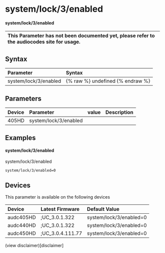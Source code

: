 ﻿---
description: system/lock/3/enabled
search: false
---

# system/lock/3/enabled

#### system/lock/3/enabled


| This Parameter has not been documented yet, please refer to the audiocodes site for usage.  |
| :--- |

## Syntax
| Parameter | Syntax |
| :--- | :--- |
|system/lock/3/enabled | {% raw %} undefined {% endraw %} |

## Parameters
|Device|Parameter|value|Description|
|:---|:---|:---|:---|
| 405HD | system/lock/3/enabled |  |  |

## Examples
#### system/lock/3/enabled

system/lock/3/enabled

```
system/lock/3/enabled=0
```

## Devices
This parameter is available on the following devices

| Device | Latest Firmware | Default Value |
|:---|:---|:---|
| audc405HD | ;UC_3.0.1.322 | system/lock/3/enabled=0 
| audc440HD | ;UC_3.0.1.322 | system/lock/3/enabled=0 
| audc450HD | ;UC_3.0.4.111.77 | system/lock/3/enabled=0 

(view disclaimer)[disclaimer]
